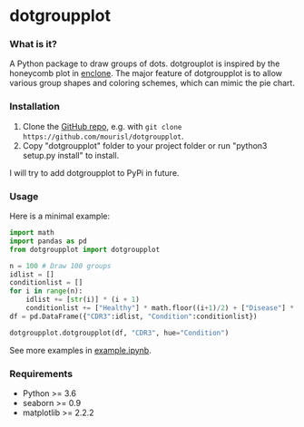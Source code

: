 dotgroupplot
======

### What is it?
A Python package to draw groups of dots. dotgrouplot is inspired by the honeycomb plot in [enclone](https://github.com/10XGenomics/enclone). The major feature of dotgroupplot is to allow various group shapes and coloring schemes, which can mimic the pie chart.

### Installation

1. Clone the [GitHub repo](https://github.com/mourisl/dotgroupplot), e.g. with `git clone https://github.com/mourisl/dotgroupplot`.
2. Copy "dotgroupplot" folder to your project folder or run "python3 setup.py install" to install.

I will try to add dotgroupplot to PyPi in future.

### Usage
Here is a minimal example:

```python
import math
import pandas as pd
from dotgroupplot import dotgroupplot

n = 100 # Draw 100 groups
idlist = []
conditionlist = []
for i in range(n):
    idlist += [str(i)] * (i + 1)
    conditionlist += ["Healthy"] * math.floor((i+1)/2) + ["Disease"] * math.ceil((i+1)/2)
df = pd.DataFrame({"CDR3":idlist, "Condition":conditionlist})    

dotgroupplot.dotgroupplot(df, "CDR3", hue="Condition")
```

See more examples in [example.ipynb](https://github.com/mourisl/dotgroupplot/blob/main/example.ipynb).

### Requirements
+ Python >= 3.6
+ seaborn >= 0.9
+ matplotlib >= 2.2.2
